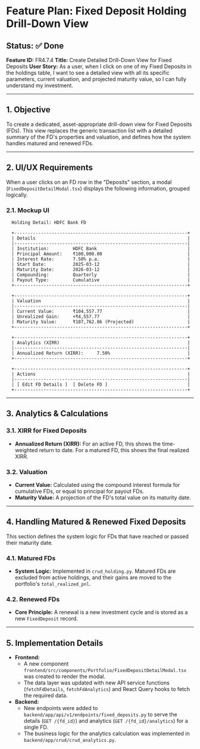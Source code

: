 # Feature Plan: Fixed Deposit Holding Drill-Down View

**Status: ✅ Done**
---
**Feature ID:** FR4.7.4
**Title:** Create Detailed Drill-Down View for Fixed Deposits
**User Story:** As a user, when I click on one of my Fixed Deposits in the holdings table, I want to see a detailed view with all its specific parameters, current valuation, and projected maturity value, so I can fully understand my investment.

---

## 1. Objective

To create a dedicated, asset-appropriate drill-down view for Fixed Deposits (FDs). This view replaces the generic transaction list with a detailed summary of the FD's properties and valuation, and defines how the system handles matured and renewed FDs.

---

## 2. UI/UX Requirements

When a user clicks on an FD row in the "Deposits" section, a modal (`FixedDepositDetailModal.tsx`) displays the following information, grouped logically.

### 2.1. Mockup UI

```
  Holding Detail: HDFC Bank FD

  +-----------------------------------------------------------------+
  | Details                                                         |
  |-----------------------------------------------------------------|
  | Institution:         HDFC Bank                                  |
  | Principal Amount:    ₹100,000.00                                |
  | Interest Rate:       7.50% p.a.                                 |
  | Start Date:          2025-03-12                                 |
  | Maturity Date:       2026-03-12                                 |
  | Compounding:         Quarterly                                  |
  | Payout Type:         Cumulative                                 |
  +-----------------------------------------------------------------+

  +-----------------------------------------------------------------+
  | Valuation                                                       |
  |-----------------------------------------------------------------|
  | Current Value:       ₹104,557.77                                |
  | Unrealized Gain:     +₹4,557.77                                 |
  | Maturity Value:      ₹107,762.86 (Projected)                    |
  +-----------------------------------------------------------------+

  +-----------------------------------------------------------------+
  | Analytics (XIRR)                                                |
  |-----------------------------------------------------------------|
  | Annualized Return (XIRR):     7.50%                             |
  +-----------------------------------------------------------------+

  +-----------------------------------------------------------------+
  | Actions                                                         |
  |-----------------------------------------------------------------|
  | [ Edit FD Details ]  [ Delete FD ]                              |
  +-----------------------------------------------------------------+
```

---

## 3. Analytics & Calculations

### 3.1. XIRR for Fixed Deposits

*   **Annualized Return (XIRR):** For an active FD, this shows the time-weighted return to date. For a matured FD, this shows the final realized XIRR.

### 3.2. Valuation
*   **Current Value:** Calculated using the compound interest formula for cumulative FDs, or equal to principal for payout FDs.
*   **Maturity Value:** A projection of the FD's total value on its maturity date.

---

## 4. Handling Matured & Renewed Fixed Deposits

This section defines the system logic for FDs that have reached or passed their maturity date.

### 4.1. Matured FDs

*   **System Logic:** Implemented in `crud_holding.py`. Matured FDs are excluded from active holdings, and their gains are moved to the portfolio's `total_realized_pnl`.

### 4.2. Renewed FDs

*   **Core Principle:** A renewal is a new investment cycle and is stored as a new `FixedDeposit` record.

---

## 5. Implementation Details

*   **Frontend:**
    *   A new component `frontend/src/components/Portfolio/FixedDepositDetailModal.tsx` was created to render the modal.
    *   The data layer was updated with new API service functions (`fetchFdDetails`, `fetchFdAnalytics`) and React Query hooks to fetch the required data.
*   **Backend:**
    *   New endpoints were added to `backend/app/api/v1/endpoints/fixed_deposits.py` to serve the details (`GET /{fd_id}`) and analytics (`GET /{fd_id}/analytics`) for a single FD.
    *   The business logic for the analytics calculation was implemented in `backend/app/crud/crud_analytics.py`.